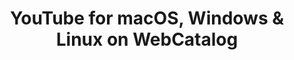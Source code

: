 ---
name: YouTube
category: Video
title: 'YouTube for macOS, Windows & Linux on WebCatalog'
key: youtube
fullUrl: 'https://youtube.com'
hostname: youtube.com

---